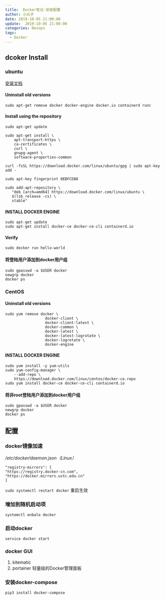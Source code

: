 ```yaml
---
title:  Docker笔记-安装配置
author: 小丸子
date: 2019-10-05 21:00:00
update:  2019-10-05 21:00:00
categories: Devops
tags: 
  - Docker
---
```


## dcoker Install

### ubuntu

[安装文档](https://docs.docker.com/get-docker/)

#### Uninstall old versions
`sudo apt-get remove docker docker-engine docker.io containerd runc`
#### Install using the repository
```
sudo apt-get update

sudo apt-get install \
    apt-transport-https \
    ca-certificates \
    curl \
    gnupg-agent \
    software-properties-common

curl -fsSL https://download.docker.com/linux/ubuntu/gpg | sudo apt-key add -

sudo apt-key fingerprint 0EBFCD88

sudo add-apt-repository \
   "deb [arch=amd64] https://download.docker.com/linux/ubuntu \
   $(lsb_release -cs) \
   stable"
```

#### INSTALL DOCKER ENGINE
```
sudo apt-get update
sudo apt-get install docker-ce docker-ce-cli containerd.io
```
#### Verify
`sudo docker run hello-world`
#### 将登陆用户添加到docker用户组
```
sudo gpasswd -a $USER docker
newgrp docker
docker ps
```
### CentOS

#### Uninstall old versions
```
sudo yum remove docker \
                  docker-client \
                  docker-client-latest \
                  docker-common \
                  docker-latest \
                  docker-latest-logrotate \
                  docker-logrotate \
                  docker-engine
```
#### INSTALL DOCKER ENGINE
```
sudo yum install -y yum-utils
sudo yum-config-manager \
    --add-repo \
    https://download.docker.com/linux/centos/docker-ce.repo
sudo yum install docker-ce docker-ce-cli containerd.io
```
#### 将非root登陆用户添加到docker用户组
```
sudo gpasswd -a $USER docker
newgrp docker
docker ps
```

## 配置
### docker镜像加速

*/etc/docker/daemon.json（Linux）*
```
"registry-mirrors": [
"https://registry.docker-cn.com",
"https://docker.mirrors.ustc.edu.cn"
]
```
`sudo systemctl restart docker` 重启生效
### 增加到随机启动项
`systemctl enbale docker `

### 启动docker
`service docker start`

### docker GUI
1. kitematic
2. portainer 轻量级的Docker管理面板

### 安装docker-compose
`pip3 install docker-compose`
